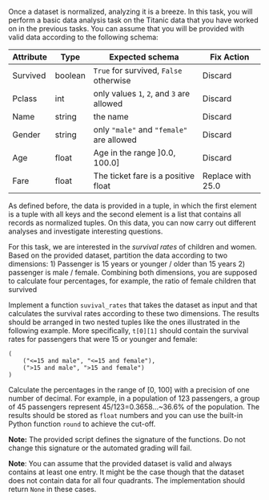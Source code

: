 
Once a dataset is normalized, analyzing it is a breeze. In this task, you will perform a basic data analysis task on the Titanic data that you have worked on in the previous tasks. You can assume that you will be provided with valid data according to the following schema:

| Attribute |Type   |Expected schema                            | Fix Action
|-----------|-------|-------------------------------------------|-------
| Survived  |boolean| `True` for survived, `False` otherwise    | Discard
| Pclass    |int    | only values `1`, `2`, and `3` are allowed | Discard
| Name      |string | the name                                  | Discard
| Gender    |string | only `"male"` and `"female"` are allowed  | Discard
| Age       |float  | Age in the range \]0.0, 100.0]            | Discard
| Fare      |float  | The ticket fare is a positive float       | Replace with 25.0

As defined before, the data is provided in a tuple, in which the first element is a tuple with all keys and the second element is a list that contains all records as normalized tuples. On this data, you can now carry out different analyses and investigate interesting questions.

For this task, we are interested in the *survival rates* of children and women. Based on the provided dataset, partition the data according to two dimensions: 1) Passenger is 15 years or younger / older than 15 years 2) passenger is male / female. Combining both dimensions, you are supposed to calculate four percentages, for example, the ratio of female children that survived

Implement a function `suvival_rates` that takes the dataset as input and that calculates the survival rates according to these two dimensions. The results should be arranged in two nested tuples like the ones illustrated in the following example. More specifically, `t[0][1]` should contain the survival rates for passengers that were 15 or younger and female:

    (
    	("<=15 and male", "<=15 and female"),
    	(">15 and male", ">15 and female")
    )

Calculate the percentages in the range of [0, 100] with a precision of one number of decimal. For example, in a population of 123 passengers, a group of 45 passengers represent 45/123=0.3658...~36.6% of the population. The results should be stored as `float` numbers and you can use the built-in Python function `round` to achieve the cut-off.

**Note:** The provided script defines the signature of the functions. Do not change this signature or the automated grading will fail.

**Note**: You can assume that the provided dataset is valid and always contains at least one entry. It might be the case though that the dataset does not contain data for all four quadrants. The implementation should return `None` in these cases.
